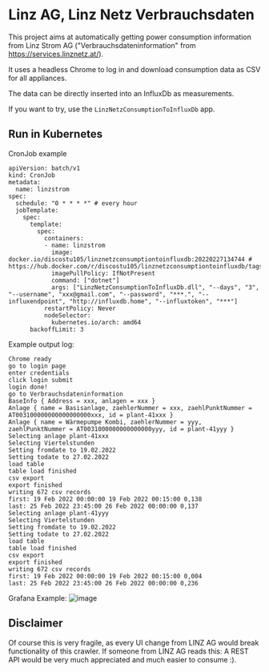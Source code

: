 # Linz AG, Linz Netz Verbrauchsdaten

This project aims at automatically getting power consumption information from Linz Strom AG ("Verbrauchsdateninformation" from https://services.linznetz.at/).

It uses a headless Chrome to log in and download consumption data as CSV for all appliances.

The data can be directly inserted into an InfluxDb as measurements.

If you want to try, use the `LinzNetzConsumptionToInfluxDb` app.

## Run in Kubernetes

CronJob example
```
apiVersion: batch/v1
kind: CronJob
metadata:
  name: linzstrom
spec:
  schedule: "0 * * * *" # every hour
  jobTemplate:
    spec:
      template:
        spec:
          containers:
          - name: linzstrom
            image: docker.io/discostu105/linznetzconsumptiontoinfluxdb:20220227134744 # https://hub.docker.com/r/discostu105/linznetzconsumptiontoinfluxdb/tags
            imagePullPolicy: IfNotPresent
            command: ["dotnet"]
            args: ["LinzNetzConsumptionToInfluxDb.dll", "--days", "3", "--username", "xxx@gmail.com", "--password", "***.", "--influxendpoint", "http://influxdb.home", "--influxtoken", "***"]
          restartPolicy: Never
          nodeSelector:
            kubernetes.io/arch: amd64
      backoffLimit: 3
```

Example output log:
```
Chrome ready
go to login page
enter credentials
click login submit
login done!
go to Verbrauchsdateninformation
BaseInfo { Address = xxx, anlagen = xxx }
Anlage { name = Basisanlage, zaehlerNummer = xxx, zaehlPunktNummer = AT003100000000000000000xxx, id = plant-41xxx }
Anlage { name = Wärmepumpe Kombi, zaehlerNummer = yyy, zaehlPunktNummer = AT0031000000000000000yyy, id = plant-41yyy }
Selecting anlage plant-41xxx
Selecting Viertelstunden
Setting fromdate to 19.02.2022
Setting todate to 27.02.2022
load table
table load finished
csv export
export finished
writing 672 csv records
first: 19 Feb 2022 00:00:00 19 Feb 2022 00:15:00 0,138
last: 25 Feb 2022 23:45:00 26 Feb 2022 00:00:00 0,137
Selecting anlage plant-41yyy
Selecting Viertelstunden
Setting fromdate to 19.02.2022
Setting todate to 27.02.2022
load table
table load finished
csv export
export finished
writing 672 csv records
first: 19 Feb 2022 00:00:00 19 Feb 2022 00:15:00 0,004
last: 25 Feb 2022 23:45:00 26 Feb 2022 00:00:00 0,236
```

Grafana Example:
![image](https://user-images.githubusercontent.com/10918780/155862787-4891b856-121e-4694-b148-9c169c0c2a34.png)

## Disclaimer

Of course this is very fragile, as every UI change from LINZ AG would break functionality of this crawler. If someone from LINZ AG reads this: A REST API would be very much appreciated and much easier to consume :).
